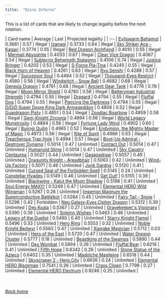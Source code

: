 ```yaml
---
title:  "Disco Inferno"
---
```


This is a list of cards that are likely to change legality before the next rotation.

| Card name | Average | Last | Projected legality |
| :-- |
[Evilswarm Bahamut](https://db.ygoprodeck.com/card/?search=Evilswarm%20Bahamut) | 0.3661 | 0.57 | Illegal |
[Izanagi](https://db.ygoprodeck.com/card/?search=Izanagi) | 0.3733 | 0.64 | Illegal |
[Sky Striker Ace - Kagari](https://db.ygoprodeck.com/card/?search=Sky%20Striker%20Ace%20-%20Kagari) | 0.3774 | 0.55 | Illegal |
[Red Dragon Archfiend](https://db.ygoprodeck.com/card/?search=Red%20Dragon%20Archfiend) | 0.4010 | 0.55 | Illegal |
[Mermail Abysstrite](https://db.ygoprodeck.com/card/?search=Mermail%20Abysstrite) | 0.4033 | 0.67 | Illegal |
[Clear Vice Dragon](https://db.ygoprodeck.com/card/?search=Clear%20Vice%20Dragon) | 0.4067 | 0.54 | Illegal |
[Subterror Behemoth Stalagmo](https://db.ygoprodeck.com/card/?search=Subterror%20Behemoth%20Stalagmo) | 0.4106 | 0.74 | Illegal |
[Justice Bringer](https://db.ygoprodeck.com/card/?search=Justice%20Bringer) | 0.4202 | 0.53 | Illegal |
[S-Force Pla-Tina](https://db.ygoprodeck.com/card/?search=S-Force%20Pla-Tina) | 0.4245 | 0.55 | Illegal |
[Black Horn of Heaven](https://db.ygoprodeck.com/card/?search=Black%20Horn%20of%20Heaven) | 0.4261 | 0.63 | Illegal |
[Ryu Senshi](https://db.ygoprodeck.com/card/?search=Ryu%20Senshi) | 0.4288 | 0.57 | Illegal |
[Successor Soul](https://db.ygoprodeck.com/card/?search=Successor%20Soul) | 0.4494 | 0.52 | Illegal |
[Thousand-Eyes Restrict](https://db.ygoprodeck.com/card/?search=Thousand-Eyes%20Restrict) | 0.4580 | 0.56 | Illegal |
[Windwitch - Snow Bell](https://db.ygoprodeck.com/card/?search=Windwitch%20-%20Snow%20Bell) | 0.4682 | 0.68 | Illegal |
[Genesis Dragon](https://db.ygoprodeck.com/card/?search=Genesis%20Dragon) | 0.4761 | 0.68 | Illegal |
[Ancient Gear Tank](https://db.ygoprodeck.com/card/?search=Ancient%20Gear%20Tank) | 0.4776 | 0.76 | Illegal |
[Moon Mirror Shield](https://db.ygoprodeck.com/card/?search=Moon%20Mirror%20Shield) | 0.4780 | 0.58 | Illegal |
[Batteryman Industrial Strength](https://db.ygoprodeck.com/card/?search=Batteryman%20Industrial%20Strength) | 0.4794 | 0.55 | Illegal |
[Dragard](https://db.ygoprodeck.com/card/?search=Dragard) | 0.4794 | 0.55 | Illegal |
[Fluffal Dog](https://db.ygoprodeck.com/card/?search=Fluffal%20Dog) | 0.4794 | 0.55 | Illegal |
[Piercing the Darkness](https://db.ygoprodeck.com/card/?search=Piercing%20the%20Darkness) | 0.4794 | 0.55 | Illegal |
[D/D/D Super Doom King Dark Armageddon](https://db.ygoprodeck.com/card/?search=D/D/D%20Super%20Doom%20King%20Dark%20Armageddon) | 0.4808 | 0.52 | Illegal |
[Guardragon Pisty](https://db.ygoprodeck.com/card/?search=Guardragon%20Pisty) | 0.4851 | 0.54 | Illegal |
[Zoodiac Boarbow](https://db.ygoprodeck.com/card/?search=Zoodiac%20Boarbow) | 0.4859 | 0.58 | Illegal |
[Gem-Knight Zirconia](https://db.ygoprodeck.com/card/?search=Gem-Knight%20Zirconia) | 0.4894 | 0.56 | Illegal |
[World Legacy Monstrosity](https://db.ygoprodeck.com/card/?search=World%20Legacy%20Monstrosity) | 0.4894 | 0.56 | Illegal |
[Fortune Lady Wind](https://db.ygoprodeck.com/card/?search=Fortune%20Lady%20Wind) | 0.4902 | 0.60 | Illegal |
[Bujingi Quilin](https://db.ygoprodeck.com/card/?search=Bujingi%20Quilin) | 0.4965 | 0.52 | Illegal |
[Endymion, the Mighty Master of Magic](https://db.ygoprodeck.com/card/?search=Endymion,%20the%20Mighty%20Master%20of%20Magic) | 0.4973 | 0.56 | Illegal |
[Rite of Spirit](https://db.ygoprodeck.com/card/?search=Rite%20of%20Spirit) | 0.4986 | 0.53 | Illegal |
[Treacherous Trap Hole](https://db.ygoprodeck.com/card/?search=Treacherous%20Trap%20Hole) | 0.4994 | 0.57 | Illegal |
[Boot-Up Admiral - Destroyer Dynamo](https://db.ygoprodeck.com/card/?search=Boot-Up%20Admiral%20-%20Destroyer%20Dynamo) | 0.5014 | 0.47 | Unlimited |
[Contact Out](https://db.ygoprodeck.com/card/?search=Contact%20Out) | 0.5014 | 0.47 | Unlimited |
[Humanoid Slime](https://db.ygoprodeck.com/card/?search=Humanoid%20Slime) | 0.5014 | 0.47 | Unlimited |
[Sky Cavalry Centaurea](https://db.ygoprodeck.com/card/?search=Sky%20Cavalry%20Centaurea) | 0.5027 | 0.44 | Unlimited |
[Gagagadraw](https://db.ygoprodeck.com/card/?search=Gagagadraw) | 0.5057 | 0.49 | Unlimited |
[Dragunity Knight - Areadbhair](https://db.ygoprodeck.com/card/?search=Dragunity%20Knight%20-%20Areadbhair) | 0.5063 | 0.42 | Unlimited |
[Wind-Up Factory](https://db.ygoprodeck.com/card/?search=Wind-Up%20Factory) | 0.5071 | 0.46 | Unlimited |
[Junk Gardna](https://db.ygoprodeck.com/card/?search=Junk%20Gardna) | 0.5120 | 0.41 | Unlimited |
[Cursed Seal of the Forbidden Spell](https://db.ygoprodeck.com/card/?search=Cursed%20Seal%20of%20the%20Forbidden%20Spell) | 0.5145 | 0.24 | Unlimited |
[Constellar Hyades](https://db.ygoprodeck.com/card/?search=Constellar%20Hyades) | 0.5149 | 0.46 | Unlimited |
[Get Out!](https://db.ygoprodeck.com/card/?search=Get%20Out!) | 0.5155 | 0.39 | Unlimited |
[Blackwing - Kalut the Moon Shadow](https://db.ygoprodeck.com/card/?search=Blackwing%20-%20Kalut%20the%20Moon%20Shadow) | 0.5198 | 0.41 | Unlimited |
[Soul Energy MAX!!!](https://db.ygoprodeck.com/card/?search=Soul%20Energy%20MAX!!!) | 0.5249 | 0.47 | Unlimited |
[Elemental HERO Wild Wingman](https://db.ygoprodeck.com/card/?search=Elemental%20HERO%20Wild%20Wingman) | 0.5267 | 0.26 | Unlimited |
[Imperion Magnum the Superconductive Battlebot](https://db.ygoprodeck.com/card/?search=Imperion%20Magnum%20the%20Superconductive%20Battlebot) | 0.5284 | 0.45 | Unlimited |
[Fairy Tail - Snow](https://db.ygoprodeck.com/card/?search=Fairy%20Tail%20-%20Snow) | 0.5298 | 0.42 | Forbidden |
[Neo Galaxy-Eyes Cipher Dragon](https://db.ygoprodeck.com/card/?search=Neo%20Galaxy-Eyes%20Cipher%20Dragon) | 0.5312 | 0.39 | Unlimited |
[Des Koala](https://db.ygoprodeck.com/card/?search=Des%20Koala) | 0.5367 | 0.27 | Unlimited |
[Gravekeeper's Visionary](https://db.ygoprodeck.com/card/?search=Gravekeeper's%20Visionary) | 0.5390 | 0.39 | Unlimited |
[Solemn Wishes](https://db.ygoprodeck.com/card/?search=Solemn%20Wishes) | 0.5463 | 0.46 | Unlimited |
[Legacy of the Duelist](https://db.ygoprodeck.com/card/?search=Legacy%20of%20the%20Duelist) | 0.5490 | 0.40 | Unlimited |
[Starry Knight Flamel](https://db.ygoprodeck.com/card/?search=Starry%20Knight%20Flamel) | 0.5496 | 0.33 | Unlimited |
[Hero Ring](https://db.ygoprodeck.com/card/?search=Hero%20Ring) | 0.5553 | 0.32 | Unlimited |
[Noble Knight Bedwyr](https://db.ygoprodeck.com/card/?search=Noble%20Knight%20Bedwyr) | 0.5563 | 0.47 | Unlimited |
[Xiangke Magician](https://db.ygoprodeck.com/card/?search=Xiangke%20Magician) | 0.5712 | 0.03 | Unlimited |
[Hero of the East](https://db.ygoprodeck.com/card/?search=Hero%20of%20the%20East) | 0.5720 | 0.47 | Unlimited |
[Water Dragon Cluster](https://db.ygoprodeck.com/card/?search=Water%20Dragon%20Cluster) | 0.5777 | 0.18 | Unlimited |
[Beastking of the Swamps](https://db.ygoprodeck.com/card/?search=Beastking%20of%20the%20Swamps) | 0.5890 | 0.44 | Unlimited |
[Des Wombat](https://db.ygoprodeck.com/card/?search=Des%20Wombat) | 0.5894 | 0.26 | Unlimited |
[Fluffal Bear](https://db.ygoprodeck.com/card/?search=Fluffal%20Bear) | 0.6218 | 0.41 | Unlimited |
[Fifth Hope](https://db.ygoprodeck.com/card/?search=Fifth%20Hope) | 0.6342 | 0.26 | Unlimited |
[Stone Statue of the Aztecs](https://db.ygoprodeck.com/card/?search=Stone%20Statue%20of%20the%20Aztecs) | 0.6402 | 0.35 | Unlimited |
[Madolche Magileine](https://db.ygoprodeck.com/card/?search=Madolche%20Magileine) | 0.6518 | 0.44 | Unlimited |
[Skyscraper 2 - Hero City](https://db.ygoprodeck.com/card/?search=Skyscraper%202%20-%20Hero%20City) | 0.6636 | 0.24 | Unlimited |
[Elemental HERO Blazeman](https://db.ygoprodeck.com/card/?search=Elemental%20HERO%20Blazeman) | 0.7541 | 0.26 | Unlimited |
[Crass Clown](https://db.ygoprodeck.com/card/?search=Crass%20Clown) | 0.7798 | 0.27 | Unlimited |
[Elemental HERO Electrum](https://db.ygoprodeck.com/card/?search=Elemental%20HERO%20Electrum) | 0.9246 | 0.25 | Unlimited |

<br>

###### [Back home](index)